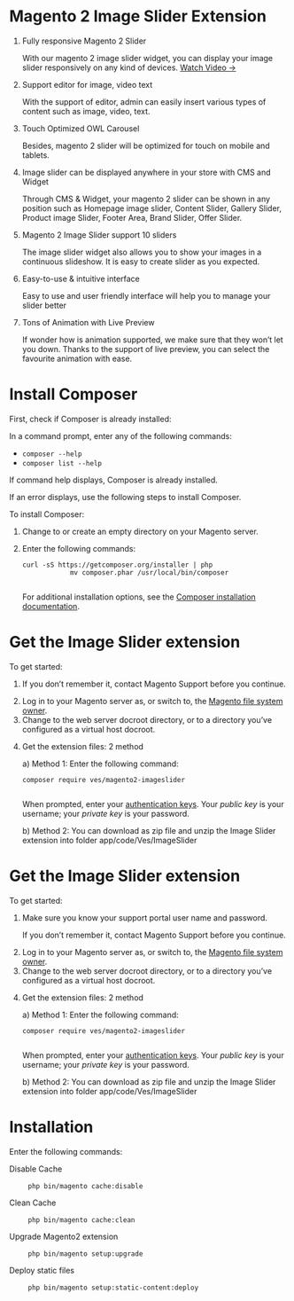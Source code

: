 <h1>Magento 2 Image Slider Extension</h1>
<ol>
	<li>
		Fully responsive Magento 2 Slider
		<p> With our magento 2 image slider widget, you can display your image slider responsively on any kind of devices. <a class="btn-link btn-link-info" title="Magento 2 Image Slider Video" href="https://www.youtube.com/watch?v=orqkisVgPpI">Watch Video →</a></p>
	</li>
	<li>
		Support editor for image, video text
		<p>With the support of editor, admin can easily insert various types of content such as image, video, text.</p>
	</li>
	<li>
		Touch Optimized OWL Carousel
		<p>Besides, magento 2 slider will be optimized for touch on mobile and tablets.</p>
	</li>
	<li>
		Image slider can be displayed anywhere in your store with CMS and Widget
		<p>Through CMS &amp; Widget, your magento 2 slider can be shown in any position such as Homepage image slider, Content Slider, Gallery Slider, Product image Slider, Footer Area, Brand Slider, Offer Slider.</p>
	</li>
	<li>
		Magento 2 Image Slider support 10 sliders
		<p>The image slider widget also allows you to show your images in a continuous slideshow. It is easy to create slider as you expected.</p>
	</li>
	<li>
		Easy-to-use &amp; intuitive interface
		<p>Easy to use and user friendly interface will help you to manage your slider better</p>
	</li>
	<li>
		Tons of Animation with Live Preview
		<p>If wonder how is animation supported, we make sure that they won’t let you down. Thanks to the support of live preview, you can select the favourite animation with ease.</p>
	</li>
</ol>
<h1>Install Composer</h1>
<p>First, check  if Composer is already installed: </p>
<p>In a command prompt, enter any of the following commands:</p>
<ul>
	<li><code>composer --help</code></li>
	<li><code>composer list --help</code></li>
</ul>
<p>If command help displays, Composer is already installed.</p>
<p>If an error displays, use the following steps to install Composer.</p>
<p>To install Composer:</p>
<ol>
	<li>
		<p>Change to or create an empty directory on your Magento server.</p>
	</li>
	<li>
		<p>Enter the following commands:</p>
		<pre><code>curl -sS https://getcomposer.org/installer | php
			mv composer.phar /usr/local/bin/composer
		</code></pre>
		<p>For additional installation options, see the <a href="https://getcomposer.org/download/" target="_blank">Composer installation documentation</a>.</p>
	</li>
</ol>
<h1 id="integrator-first-composer-ce">Get the Image Slider extension</h1>
<p>To get started:</p>
<ol>
	<li>
		<p>If you don’t remember it, contact Magento Support before you continue.</p>
	</li>
	<li>Log in to your Magento server as, or switch to, the <a href="http://devdocs.magento.com/guides/v2.0/install-gde/prereq/file-sys-perms-over.html">Magento file system owner</a>.</li>
	<li>Change to the web server docroot directory, or to a directory you’ve configured as a virtual host docroot.</li>
	<li>
		<p>Get the extension files: 2 method</p>
		<p>a) Method 1: Enter the following command:</p>
		<pre><code>composer require ves/magento2-imageslider
		</code></pre>
		<p>When prompted, enter your <a href="http://devdocs.magento.com/guides/v2.0/install-gde/prereq/connect-auth.html">authentication keys</a>. Your <em>public key</em> is your username; your <em>private key</em> is your password.</p>
		<p>b) Method 2: You can download as zip file and unzip the Image Slider extension into folder app/code/Ves/ImageSlider</p>
	</li>
</ol>
<h1 id="integrator-first-composer-ce">Get the Image Slider extension</h1>
<p>To get started:</p>
<ol>
	<li>
		<p>Make sure you know your support portal user name and password.</p>
		<p>If you don’t remember it, contact Magento Support before you continue.</p>
	</li>
	<li>Log in to your Magento server as, or switch to, the <a href="http://devdocs.magento.com/guides/v2.0/install-gde/prereq/file-sys-perms-over.html">Magento file system owner</a>.</li>
	<li>Change to the web server docroot directory, or to a directory you’ve configured as a virtual host docroot.</li>
	<li>
		<p>Get the extension files: 2 method</p>
		<p>a) Method 1: Enter the following command:</p>
		<pre><code>composer require ves/magento2-imageslider
		</code></pre>
		<p>When prompted, enter your <a href="http://devdocs.magento.com/guides/v2.0/install-gde/prereq/connect-auth.html">authentication keys</a>. Your <em>public key</em> is your username; your <em>private key</em> is your password.</p>
		<p>b) Method 2: You can download as zip file and unzip the Image Slider extension into folder app/code/Ves/ImageSlider</p>
	</li>
</ol>
<h1 id="integrator-first-composer-ce">Installation</h1>
<p>Enter the following commands:</p>
<p>Disable Cache</p>
<pre>
	<code>php bin/magento cache:disable</code>
</pre>
<p>Clean Cache</p>
<pre>
	<code>php bin/magento cache:clean</code>
</pre>
<p>Upgrade Magento2 extension</p>
<pre>
	<code>php bin/magento setup:upgrade</code>
</pre>
<p>Deploy static files</p>
<pre>
	<code>php bin/magento setup:static-content:deploy</code>
</pre>